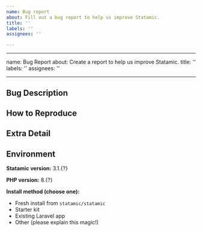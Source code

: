 ```yaml
---
name: Bug report
about: Fill out a bug report to help us improve Statamic.
title: ''
labels: ''
assignees: ''

---
```


---
name: Bug Report
about: Create a report to help us improve Statamic.
title: ''
labels: ''
assignees: ''

---
<!-- Please fill out each section. We really, really need this information and can't do anything without it. -->
## Bug Description

## How to Reproduce

## Extra Detail
<!-- Screenshots, template code, or exception error message/link -->

## Environment

<!-- You can copy/paste the output of `php please support:details` here -->

**Statamic version:** 3.1.{?}

**PHP version:** 8.{?}

**Install method (choose one):**
- Fresh install from `statamic/statamic`
- Starter kit
- Existing Laravel app
- Other (please explain this magic!)
